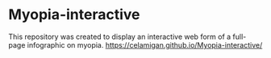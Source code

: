 # Myopia-interactive
This repository was created to display an interactive web form of a full-page infographic on myopia.
https://celamigan.github.io/Myopia-interactive/
